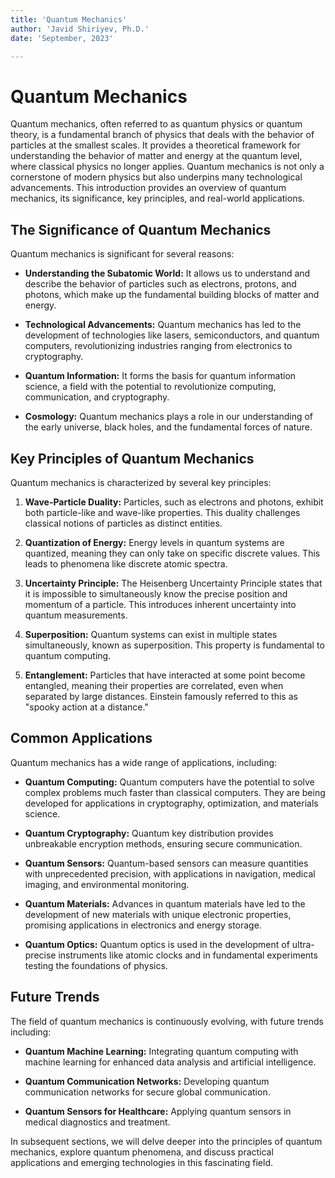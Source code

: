 ```yaml
---
title: 'Quantum Mechanics'
author: 'Javid Shiriyev, Ph.D.'
date: 'September, 2023'

---
```


# Quantum Mechanics

Quantum mechanics, often referred to as quantum physics or quantum theory, is a fundamental branch of physics that deals with the behavior of particles at the smallest scales. It provides a theoretical framework for understanding the behavior of matter and energy at the quantum level, where classical physics no longer applies. Quantum mechanics is not only a cornerstone of modern physics but also underpins many technological advancements. This introduction provides an overview of quantum mechanics, its significance, key principles, and real-world applications.

## The Significance of Quantum Mechanics

Quantum mechanics is significant for several reasons:

- **Understanding the Subatomic World:** It allows us to understand and describe the behavior of particles such as electrons, protons, and photons, which make up the fundamental building blocks of matter and energy.

- **Technological Advancements:** Quantum mechanics has led to the development of technologies like lasers, semiconductors, and quantum computers, revolutionizing industries ranging from electronics to cryptography.

- **Quantum Information:** It forms the basis for quantum information science, a field with the potential to revolutionize computing, communication, and cryptography.

- **Cosmology:** Quantum mechanics plays a role in our understanding of the early universe, black holes, and the fundamental forces of nature.

## Key Principles of Quantum Mechanics

Quantum mechanics is characterized by several key principles:

1. **Wave-Particle Duality:** Particles, such as electrons and photons, exhibit both particle-like and wave-like properties. This duality challenges classical notions of particles as distinct entities.

2. **Quantization of Energy:** Energy levels in quantum systems are quantized, meaning they can only take on specific discrete values. This leads to phenomena like discrete atomic spectra.

3. **Uncertainty Principle:** The Heisenberg Uncertainty Principle states that it is impossible to simultaneously know the precise position and momentum of a particle. This introduces inherent uncertainty into quantum measurements.

4. **Superposition:** Quantum systems can exist in multiple states simultaneously, known as superposition. This property is fundamental to quantum computing.

5. **Entanglement:** Particles that have interacted at some point become entangled, meaning their properties are correlated, even when separated by large distances. Einstein famously referred to this as "spooky action at a distance."

## Common Applications

Quantum mechanics has a wide range of applications, including:

- **Quantum Computing:** Quantum computers have the potential to solve complex problems much faster than classical computers. They are being developed for applications in cryptography, optimization, and materials science.

- **Quantum Cryptography:** Quantum key distribution provides unbreakable encryption methods, ensuring secure communication.

- **Quantum Sensors:** Quantum-based sensors can measure quantities with unprecedented precision, with applications in navigation, medical imaging, and environmental monitoring.

- **Quantum Materials:** Advances in quantum materials have led to the development of new materials with unique electronic properties, promising applications in electronics and energy storage.

- **Quantum Optics:** Quantum optics is used in the development of ultra-precise instruments like atomic clocks and in fundamental experiments testing the foundations of physics.

## Future Trends

The field of quantum mechanics is continuously evolving, with future trends including:

- **Quantum Machine Learning:** Integrating quantum computing with machine learning for enhanced data analysis and artificial intelligence.

- **Quantum Communication Networks:** Developing quantum communication networks for secure global communication.

- **Quantum Sensors for Healthcare:** Applying quantum sensors in medical diagnostics and treatment.

In subsequent sections, we will delve deeper into the principles of quantum mechanics, explore quantum phenomena, and discuss practical applications and emerging technologies in this fascinating field.
